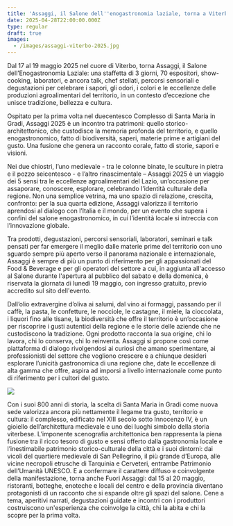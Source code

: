 ```yaml
---
title: 'Assaggi, il Salone dell''enogastronomia laziale, torna a Viterbo il 19 maggio'
date: 2025-04-28T22:00:00.000Z
type: regular
draft: true
images:
  - /images/assaggi-viterbo-2025.jpg
---
```


Dal 17 al 19 maggio 2025 nel cuore di Viterbo, torna Assaggi, il Salone dell’Enogastronomia Laziale: una staffetta di 3 giorni, 70 espositori, show-cooking, laboratori, e ancora talk, chef stellati, percorsi sensoriali e degustazioni per celebrare i sapori, gli odori, i colori e le eccellenze delle produzioni agroalimentari del territorio, in un contesto d’eccezione che unisce tradizione, bellezza e cultura. 

Ospitato per la prima volta nel duecentesco Complesso di Santa Maria in Gradi, Assaggi 2025 è un incontro tra patrimoni: quello storico-architettonico, che custodisce la memoria profonda del territorio, e quello enogastronomico, fatto di biodiversità, saperi, materie prime e artigiani del gusto. Una fusione che genera un racconto corale, fatto di storie, sapori e visioni. 

Nei due chiostri, l’uno medievale - tra le colonne binate, le sculture in pietra e il pozzo seicentesco - e l’altro rinascimentale – Assaggi 2025 è un viaggio dei 5 sensi tra le eccellenze agroalimentari del Lazio, un’occasione per assaporare, conoscere, esplorare, celebrando l’identità culturale della regione. Non una semplice vetrina, ma uno spazio di relazione, crescita, confronto: per la sua quarta edizione, Assaggi valorizza il territorio aprendosi al dialogo con l’Italia e il mondo, per un evento che supera i confini del salone enogastronomico, in cui l’identità locale si intreccia con l’innovazione globale. 

Tra prodotti, degustazioni, percorsi sensoriali, laboratori, seminari e talk pensati per far emergere il meglio dalle materie prime del territorio con uno sguardo sempre più aperto verso il panorama nazionale e internazionale, Assaggi è sempre di più un punto di riferimento per gli appassionati del Food & Beverage e per gli operatori del settore a cui, in aggiunta all'accesso al Salone durante l'apertura al pubblico del sabato e della domenica, è riservata la giornata di lunedì 19 maggio, con ingresso gratuito, previo accredito sul sito dell'evento. 

Dall’olio extravergine d’oliva ai salumi, dal vino ai formaggi, passando per il caffè, la pasta, le confetture, le nocciole, le castagne, il miele, la cioccolata, i liquori fino alle tisane, la biodiversità che offre il territorio è un’occasione per riscoprire i gusti autentici della regione e le storie delle aziende che ne custodiscono la tradizione. Ogni prodotto racconta la sua origine, chi lo lavora, chi lo conserva, chi lo reinventa. Assaggi si propone così come piattaforma di dialogo rivolgendosi ai curiosi che amano sperimentare, ai professionisti del settore che vogliono crescere e a chiunque desideri esplorare l’unicità gastronomica di una regione che, date le eccellenze di alta gamma che offre, aspira ad imporsi a livello internazionale come punto di riferimento per i cultori del gusto.

![](/images/assaggi-viterbo.jpg)

Con i suoi 800 anni di storia, la scelta di Santa Maria in Gradi come nuova sede valorizza ancora più nettamente il legame tra gusto, territorio e cultura: il complesso, edificato nel XIII secolo sotto Innocenzo IV, è un gioiello dell’architettura medievale e uno dei luoghi simbolo della storia viterbese. L’imponente scenografia architettonica ben rappresenta la piena fusione tra il ricco tesoro di gusto e sensi offerto dalla gastronomia locale e l’inestimabile patrimonio storico-culturale della città e i suoi dintorni: dai vicoli del quartiere medievale di San Pellegrino, il più grande d’Europa, alle vicine necropoli etrusche di Tarquinia e Cerveteri, entrambe Patrimonio dell’Umanità UNESCO. E a confermare il carattere diffuso e coinvolgente della manifestazione, torna anche Fuori Assaggi: dal 15 al 20 maggio, ristoranti, botteghe, enoteche e locali del centro e della provincia diventano protagonisti di un racconto che si espande oltre gli spazi del salone. Cene a tema, aperitivi narrati, degustazioni guidate e incontri con i produttori costruiscono un'esperienza che coinvolge la città, chi la abita e chi la scopre per la prima volta.
